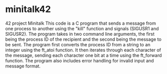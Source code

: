 # minitalk42
42 project Minitalk 
This code is a C program that sends a message from one process to another using the "kill" function
and signals (SIGUSR1 and SIGUSR2). The program takes in two command line arguments, the first being the process ID
of the recipient and the second being the message to be sent. The program first converts the process ID from a string
to an integer using the ft_atoi function. It then iterates through each character of the message, sending each character
one bit at a time using the ft_forward function. The program also includes error handling for invalid input and message format.
